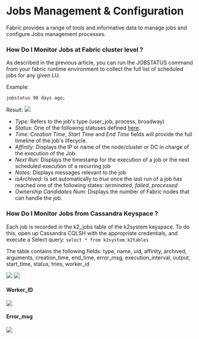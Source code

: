 # Jobs Management & Configuration

Fabric provides a range of tools and informative data to manage jobs and configure Jobs management processes.

### How Do I Monitor Jobs at Fabric cluster level ?

As described in the previous article, you can run the JOBSTATUS command from your fabric runtime environment to collect the full list of scheduled jobs for any given LU.

Example:

```jobstatus 90 days ago;```

Result:
<img src="/articles/20_jobs_and_batch_services/images/06_jobs_and_batch_services_create_a_job_jobstatus.PNG"></img>

- *Type:* Refers to the job's type (user_job, process, broadway)
- *Status:* One of the following statuses defined [here](/articles/20_jobs_and_batch_services/02_jobs_flow_and_status.md#fabric-jobs-status).
- *Time:* *Creation Time*, *Start Time* and *End Time* fields will provide the full timeline of the job's lifecycle.
- *Affinity:* Displays the IP or name of the node/cluster or DC in charge of the execution of the Job.
- *Next Run:* Displays the timestamp for the execution of a job or the next scheduled execution of a recurring job
- *Notes:* Displays messages relevant to the job
- *isArchived:* Is set automatically to *true* once the last run of a job has reached one of the following states: *terminated*, *failed*, *processed*
- *Ownership Candidates Num:* Displays the number of Fabric nodes that can handle the job.



### How Do I Monitor Jobs from Cassandra Keyspace ?
Each job is recorded in the k2_jobs table of the k2system keyspace.
To do this, open up Cassandra CQLSH with the appropriate credentials, and execute a Select query:
``` select * from k2system.k2tables ```

The table contains the following fields:
type, name, uid, affinity, archived, arguments, creation_time, end_time, error_msg, execution_interval, output, start_time, status, tries, worker_id

<img src="/articles/20_jobs_and_batch_services/images/07_jobs_and_batch_services_create_a_job_k2JobsTable.PNG"></img>
<img src="/articles/20_jobs_and_batch_services/images/08_jobs_and_batch_services_create_a_job_k2JobsTable.PNG"></img>



#### Worker_ID
<img src="/articles/20_jobs_and_batch_services/images/10_jobs_and_batch_services_create_a_job_k2JobsTable.PNG"></img>



#### Error_msg
<img src="/articles/20_jobs_and_batch_services/images/11_jobs_and_batch_services_create_a_job_k2JobsTable.PNG"></img>













